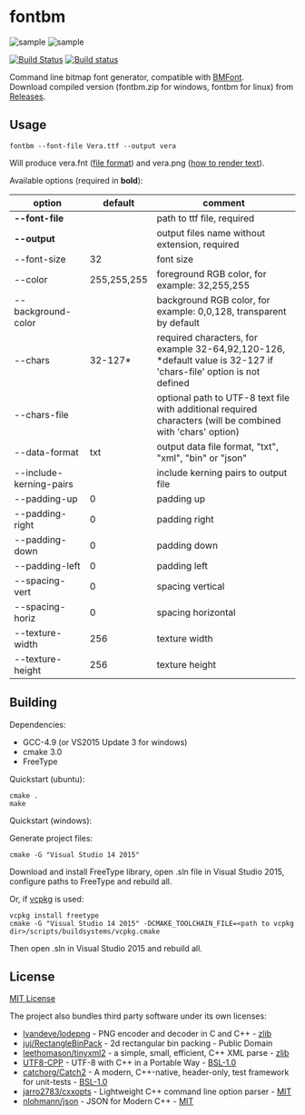 # fontbm
![sample](/assets/sample0.png?raw=true)
![sample](/assets/sample1.png?raw=true)

[![Build Status](https://travis-ci.org/vladimirgamalyan/fontbm.svg)](https://travis-ci.org/vladimirgamalyan/fontbm)
[![Build status](https://ci.appveyor.com/api/projects/status/boq0olngopfabaac?svg=true)](https://ci.appveyor.com/project/vladimirgamalyan/fontbm)

Command line bitmap font generator, compatible with [BMFont](http://www.angelcode.com/products/bmfont/).  
Download compiled version (fontbm.zip for windows, fontbm for linux) from [Releases](https://github.com/vladimirgamalyan/fontbm/releases).



## Usage
```
fontbm --font-file Vera.ttf --output vera
```
Will produce vera.fnt ([file format](http://www.angelcode.com/products/bmfont/doc/file_format.html)) and vera.png ([how to render text](http://www.angelcode.com/products/bmfont/doc/render_text.html)).

Available options (required in **bold**):


option  | default | comment
------|-----|---------------
**--font-file** |  | path to ttf file, required
**--output** | | output files name without extension, required
--font-size | 32 | font size
--color | 255,255,255 | foreground RGB color, for example: 32,255,255
--background-color | | background RGB color, for example: 0,0,128, transparent by default
--chars | 32-127* | required characters, for example 32-64,92,120-126, *default value is 32-127 if 'chars-file' option is not defined
--chars-file | | optional path to UTF-8 text file with additional required characters (will be combined with 'chars' option)
--data-format | txt | output data file format, "txt", "xml", "bin" or "json"
--include-kerning-pairs | | include kerning pairs to output file
--padding-up | 0 | padding up
--padding-right | 0 | padding right
--padding-down | 0 | padding down
--padding-left | 0 | padding left
--spacing-vert | 0 | spacing vertical
--spacing-horiz | 0 | spacing horizontal
--texture-width | 256 | texture width
--texture-height | 256 | texture height

## Building

Dependencies:

* GCC-4.9 (or VS2015 Update 3 for windows)
* cmake 3.0
* FreeType

Quickstart (ubuntu):
```
cmake .  
make
```

Quickstart (windows):

Generate project files:
```
cmake -G "Visual Studio 14 2015"
```
Download and install FreeType library, open .sln file in Visual Studio 2015, configure paths to FreeType and rebuild all.

Or, if [vcpkg](https://github.com/Microsoft/vcpkg) is used:
```
vcpkg install freetype
cmake -G "Visual Studio 14 2015" -DCMAKE_TOOLCHAIN_FILE=<path to vcpkg dir>/scripts/buildsystems/vcpkg.cmake
```
Then open .sln in Visual Studio 2015 and rebuild all.

## License

[MIT License](http://opensource.org/licenses/MIT)

The project also bundles third party software under its own licenses:
* [lvandeve/lodepng](https://github.com/lvandeve/lodepng) - PNG encoder and decoder in C and C++ - [zlib](https://github.com/lvandeve/lodepng/issues/25)
* [juj/RectangleBinPack](https://github.com/juj/RectangleBinPack) - 2d rectangular bin packing - Public Domain
* [leethomason/tinyxml2](https://github.com/leethomason/tinyxml2) - a simple, small, efficient, C++ XML parse - [zlib](https://github.com/leethomason/tinyxml2#license)
* [UTF8-CPP](http://utfcpp.sourceforge.net/) - UTF-8 with C++ in a Portable Way - [BSL-1.0](http://www.boost.org/users/license.html)
* [catchorg/Catch2](https://github.com/catchorg/Catch2) - A modern, C++-native, header-only, test framework for unit-tests - [BSL-1.0](https://github.com/catchorg/Catch2/blob/master/LICENSE.txt)
* [jarro2783/cxxopts](https://github.com/jarro2783/cxxopts) - Lightweight C++ command line option parser - [MIT](https://github.com/jarro2783/cxxopts/blob/master/LICENSE)
* [nlohmann/json](https://github.com/nlohmann/json) - JSON for Modern C++ - [MIT](https://github.com/nlohmann/json/blob/develop/LICENSE.MIT)
